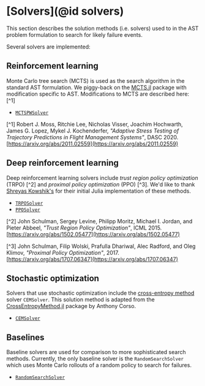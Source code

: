 # [Solvers](@id solvers)
This section describes the solution methods (i.e. solvers) used to in the AST problem formulation to search for likely failure events.

Several solvers are implemented:

## Reinforcement learning
Monte Carlo tree search (MCTS) is used as the search algorithm in the standard AST formulation.
We piggy-back on the [MCTS.jl](https://github.com/JuliaPOMDP/MCTS.jl) package with modification specific to AST.
Modifications to MCTS are described here: [^1]
* [`MCTSPWSolver`](https://github.com/mossr/POMDPStressTesting.jl/blob/master/src/solvers/mcts.jl)

[^1] Robert J. Moss, Ritchie Lee, Nicholas Visser, Joachim Hochwarth, James G. Lopez, Mykel J. Kochenderfer, *"Adaptive Stress Testing of Trajectory Predictions in Flight Management Systems"*, DASC 2020. [https://arxiv.org/abs/2011.02559](https://arxiv.org/abs/2011.02559)

## Deep reinforcement learning
Deep reinforcement learning solvers include *trust region policy optimization* (TRPO) [^2] and *proximal policy optimization* (PPO) [^3].
We'd like to thank [Shreyas Kowshik's](https://github.com/shreyas-kowshik/RL-baselines.jl) for their initial Julia implementation of these methods.
* [`TRPOSolver`](https://github.com/mossr/POMDPStressTesting.jl/blob/master/src/solvers/drl/trpo.jl)
* [`PPOSolver`](https://github.com/mossr/POMDPStressTesting.jl/blob/master/src/solvers/drl/ppo.jl)

[^2] John Schulman, Sergey Levine, Philipp Moritz, Michael I. Jordan, and Pieter Abbeel, *"Trust Region Policy Optimization"*, ICML 2015. [https://arxiv.org/abs/1502.05477](https://arxiv.org/abs/1502.05477)

[^3] John Schulman, Filip Wolski, Prafulla Dhariwal, Alec Radford, and Oleg Klimov, *"Proximal Policy Optimization"*, 2017. [https://arxiv.org/abs/1707.06347](https://arxiv.org/abs/1707.06347)

## Stochastic optimization
Solvers that use stochastic optimization include the [cross-entropy method](https://en.wikipedia.org/wiki/Cross-entropy_method) solver `CEMSolver`. This solution method is adapted from the [CrossEntropyMethod.jl](https://github.com/sisl/CrossEntropyMethod.jl) package by Anthony Corso.
* [`CEMSolver`](https://github.com/mossr/POMDPStressTesting.jl/blob/master/src/solvers/cem.jl)


## Baselines
Baseline solvers are used for comparison to more sophisticated search methods. Currently, the only baseline solver is the `RandomSearchSolver` which uses Monte Carlo rollouts of a random policy to search for failures.
* [`RandomSearchSolver`](https://github.com/mossr/POMDPStressTesting.jl/blob/master/src/solvers/random_search.jl)


